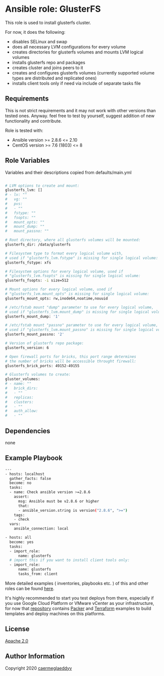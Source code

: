 Ansible role: GlusterFS
=========

This role is used to install glusterfs cluster.

For now, it does the following:
- disables SELinux and swap
- does all necessary LVM configurations for every volume
- creates directories for glusterfs volumes and mounts LVM logical volumes
- installs glusterfs repo and packages
- creates cluster and joins peers to it
- creates and configures glusterfs volumes (currently supported volume types are distributed and replicated ones)
- installs client tools only if need via include of separate tasks file


Requirements
------------

This is not strict requirements and it may not work with other versions than tested ones.
Anyway. feel free to test by yourself, suggest addition of new functionality and contribute.

Role is tested with:
- Ansible version >= 2.8.6 <= 2.10
- CentOS version >= 7.6 (1803) <= 8


Role Variables
--------------

Variables and their descriptions copied from defaults/main.yml

```bash

# LVM options to create and mount:
glusterfs_lvm: []
# - lv: ""
#   vg: ""
#   pvs:
#   - ""
#   fstype: ""
#   fsopts: ""
#   mount_opts: ""
#   mount_dump: ""
#   mount_passno: ""

# Root directory, where all glusterfs volumes will be mounted:
glusterfs_dir: /data/glusterfs

# Filesystem type to format every logical volume with,
# used if "glusterfs_lvm.fstype" is missing for single logical volume:
glusterfs_fstype: xfs

# Filesystem options for every logical volume, used if
# "glusterfs_lvm.fsopts" is missing for single logical volume:
glusterfs_fsopts: -i size=512

# Mount options for every logical volume, used if
# "glusterfs_lvm.mount_opts" is missing for single logical volume:
glusterfs_mount_opts: rw,inode64,noatime,nouuid

# /etc/fstab mount "dump" parameter to use for every logical volume,
# used if "glusterfs_lvm.mount_dump" is missing for single logical volume:
glusterfs_mount_dump: '1'

# /etc/fstab mount "passno" parameter to use for every logical volume,
# used if "glusterfs_lvm.mount_passno" is missing for single logical volume:
glusterfs_mount_passno: '2'

# Version of glusterfs repo package:
glusterfs_version: 6

# Open firewall ports for bricks, this port range determines
# the number of bricks will be accessible throught firewall:
glusterfs_brick_ports: 49152-49155

# Glusterfs volumes to create:
gluster_volumes:
# - name: ""
#   brick_dirs:
#   - ""
#   replicas:
#   clusters:
#   - ""
#   auth_allow:
#   - ""

```


Dependencies
------------

none


Example Playbook
----------------

```bash
---
- hosts: localhost
  gather_facts: false
  become: no
  tasks:
  - name: Check ansible version >=2.8.6
    assert:
      msg: Ansible must be v2.8.6 or higher
      that:
      - ansible_version.string is version("2.8.6", ">=")
    tags:
    - check
  vars:
    ansible_connection: local

- hosts: all
  become: yes
  tasks:
  - import_role:
      name: glusterfs
  # import this if you want to install client tools only:
  - import_role:
      name: glusterfs
      tasks_from: client

```

More detailed examples ( inventories, playbooks etc. ) of this and other roles can be found [here](https://github.com/caermeglaeddyv/examples/tree/dev/ansible).

It's highly recommended to start you test deploys from there, especially if you use Google Cloud Platform or VMware vCenter as your infrastructure, for now that [repository](https://github.com/caermeglaeddyv/examples) contains [Packer](https://github.com/caermeglaeddyv/examples/tree/dev/packer) and [Terraform](https://github.com/caermeglaeddyv/examples/tree/dev/terraform) examples to build templates and deploy machines on this platforms.


License
-------

[Apache 2.0](https://github.com/caermeglaeddyv/ansible-role-rear/blob/dev/LICENSE)


Author Information
------------------

Copyright 2020 [caermeglaeddyv](https://github.com/caermeglaeddyv)
